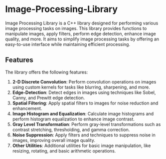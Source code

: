 # Image-Processing-Library
Image Processing Library is a C++ library designed for performing various image processing tasks on images.
This library provides functions to manipulate images, apply filters, perform edge detection, enhance image quality, and more. It aims to simplify image processing tasks by offering an easy-to-use interface while maintaining efficient processing.

## Features
The library offers the following features:
1. __2-D Discrete Convolution__: Perform convolution operations on images using custom kernels for tasks like blurring, sharpening, and more.
2. __Edge-Detection__: Detect edges in images using techniques like Sobel, Canny, and Prewitt edge detection.
3. __Spatial Filtering__: Apply spatial filters to images for noise reduction and enhancement.
4. __Image Histogram and Equalization__: Calculate image histograms and perform histogram equalization to enhance image contrast.
5. __Gray Level Transformation__: Perform gray-level transformations such as contrast stretching, thresholding, and gamma correction.
6. __Noise Suppression__: Apply filters and techniques to suppress noise in images, improving overall image quality.
7. __Other Utilities__: Additional utilities for basic image manipulation, like resizing, rotating, and basic arithmetic operations.

